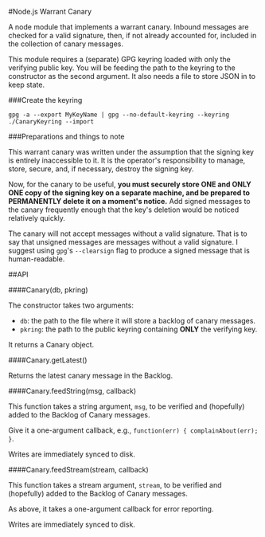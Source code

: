 #Node.js Warrant Canary

A node module that implements a warrant canary. Inbound messages are checked for a valid signature, then, if not already accounted for, included in the collection of canary messages.

This module requires a (separate) GPG keyring loaded with only the verifying public key. You will be feeding the path to the keyring to the constructor as the second argument. It also needs a file to store JSON in to keep state.

###Create the keyring

`gpg -a --export MyKeyName | gpg --no-default-keyring --keyring ./CanaryKeyring --import`

###Preparations and things to note

This warrant canary was written under the assumption that the signing key is entirely inaccessible to it. It is the operator's responsibility to manage, store, secure, and, if necessary, destroy the signing key.

Now, for the canary to be useful, **you must securely store ONE and ONLY ONE copy of the signing key on a separate machine, and be prepared to PERMANENTLY delete it on a moment's notice.** Add signed messages to the canary frequently enough that the key's deletion would be noticed relatively quickly. 

The canary will not accept messages without a valid signature. That is to say that unsigned messages are messages without a valid signature. I suggest using `gpg`'s `--clearsign` flag to produce a signed message that is human-readable.

##API

####Canary(db, pkring)

The constructor takes two arguments:

* `db`: the path to the file where it will store a backlog of canary messages.
* `pkring`: the path to the public keyring containing __ONLY__ the verifying key.

It returns a Canary object.

####Canary.getLatest()

Returns the latest canary message in the Backlog.

####Canary.feedString(msg, callback)

This function takes a string argument, `msg`, to be verified and (hopefully) added to the Backlog of Canary messages.

Give it a one-argument callback, e.g., `function(err) { complainAbout(err); }`.

Writes are immediately synced to disk.

####Canary.feedStream(stream, callback)

This function takes a stream argument, `stream`, to be verified and (hopefully) added to the Backlog of Canary messages.

As above, it takes a one-argument callback for error reporting.

Writes are immediately synced to disk.

